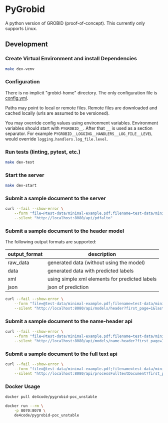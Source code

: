 # PyGrobid

A python version of GROBID (proof-of-concept).
This currently only supports Linux.

## Development

### Create Virtual Environment and install Dependencies

```bash
make dev-venv
```

### Configuration

There is no implicit "grobid-home" directory. The only configuration file is [config.yml](config.yml).

Paths may point to local or remote files. Remote files are downloaded and cached locally (urls are assumed to be versioned).

You may override config values using environment variables.
Environment variables should start with `PYGROBID__`. After that `__` is used as a section separator.
For example `PYGROBID__LOGGING__HANDLERS__LOG_FILE__LEVEL` would override `logging.handlers.log_file.level`.

### Run tests (linting, pytest, etc.)

```bash
make dev-test
```

### Start the server

```bash
make dev-start
```

### Submit a sample document to the server

```bash
curl --fail --show-error \
    --form "file=@test-data/minimal-example.pdf;filename=test-data/minimal-example.pdf" \
    --silent "http://localhost:8080/api/pdfalto"
```

### Submit a sample document to the header model

The following output formats are supported:

| output_format | description |
| ------------- | ----- |
| raw_data | generated data (without using the model) |
| data | generated data with predicted labels |
| xml | using simple xml elements for predicted labels |
| json | json of prediction |

```bash
curl --fail --show-error \
    --form "file=@test-data/minimal-example.pdf;filename=test-data/minimal-example.pdf" \
    --silent "http://localhost:8080/api/models/header?first_page=1&last_page=1&output_format=xml"
```

### Submit a sample document to the name-header api

```bash
curl --fail --show-error \
    --form "file=@test-data/minimal-example.pdf;filename=test-data/minimal-example.pdf" \
    --silent "http://localhost:8080/api/models/name-header?first_page=1&last_page=1&output_format=xml"
```

### Submit a sample document to the full text api

```bash
curl --fail --show-error \
    --form "file=@test-data/minimal-example.pdf;filename=test-data/minimal-example.pdf" \
    --silent "http://localhost:8080/api/processFulltextDocument?first_page=1&last_page=1"
```

### Docker Usage

```bash
docker pull de4code/pygrobid-poc_unstable
```

```bash
docker run --rm \
    -p 8070:8070 \
    de4code/pygrobid-poc_unstable
```
